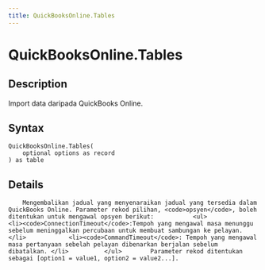 ```yaml
---
title: QuickBooksOnline.Tables
---
```


# QuickBooksOnline.Tables


## Description

Import data daripada QuickBooks Online.


## Syntax

```powerquery
QuickBooksOnline.Tables(
    optional options as record
) as table
```


## Details

        Mengembalikan jadual yang menyenaraikan jadual yang tersedia dalam QuickBooks Online. Parameter rekod pilihan, <code>opsyen</code>, boleh ditentukan untuk mengawal opsyen berikut:           <ul>            <li><code>ConnectionTimeout</code>:Tempoh yang mengawal masa menunggu sebelum meninggalkan percubaan untuk membuat sambungan ke pelayan. </li>            <li><code>CommandTimeout</code>: Tempoh yang mengawal masa pertanyaan sebelah pelayan dibenarkan berjalan sebelum dibatalkan. </li>          </ul>        Parameter rekod ditentukan sebagai [option1 = value1, option2 = value2...].    


